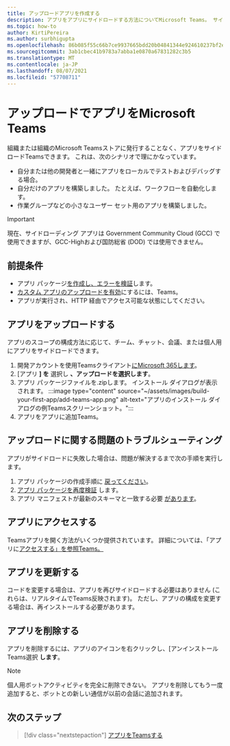 ```yaml
---
title: アップロードアプリを作成する
description: アプリをアプリにサイドロードする方法についてMicrosoft Teams。 サイドローディングは、開発中にアプリをテストおよびデバッグする場合に一般的です。
ms.topic: how-to
author: KirtiPereira
ms.author: surbhigupta
ms.openlocfilehash: 86b085f55c66b7ce9937665bdd20b04841344e924610237bf2e592d867d0b632
ms.sourcegitcommit: 3ab1cbec41b9783a7abba1e0870a67831282c3b5
ms.translationtype: MT
ms.contentlocale: ja-JP
ms.lasthandoff: 08/07/2021
ms.locfileid: "57708711"
---
```

# <a name="upload-your-app-in-microsoft-teams"></a>アップロードでアプリをMicrosoft Teams

組織または組織のMicrosoft Teamsストアに発行することなく、アプリをサイドロードTeamsできます。 これは、次のシナリオで理にかなっています。

* 自分または他の開発者と一緒にアプリをローカルでテストおよびデバッグする場合。
* 自分だけのアプリを構築しました。 たとえば、ワークフローを自動化します。
* 作業グループなどの小さなユーザー セット用のアプリを構築しました。

> [!IMPORTANT]
> 現在、サイドローディング アプリは Government Community Cloud (GCC) で使用できますが、GCC-Highおよび国防総省 (DOD) では使用できません。

## <a name="prerequisites"></a>前提条件

* アプリ パッケージ[を作成し、](~/concepts/build-and-test/apps-package.md)[エラーを検証](https://dev.teams.microsoft.com/appvalidation.html)します。
* [カスタム アプリのアップロードを有効](~/concepts/build-and-test/prepare-your-o365-tenant.md#enable-custom-teams-apps-and-turn-on-custom-app-uploading)にするには、Teams。
* アプリが実行され、HTTP 経由でアクセス可能な状態にしてください。

## <a name="upload-your-app"></a>アプリをアップロードする

アプリのスコープの構成方法に応じて、チーム、チャット、会議、または個人用にアプリをサイドロードできます。

1. 開発アカウントを使用Teamsクライアント[にMicrosoft 365します](~/build-your-first-app/build-and-run.md#prerequisites)。
1. [アプリ **] を** 選択し **、アップロードを選択します**。
1. アプリ パッケージファイルを.zipします。 インストール ダイアログが表示されます。
:::image type="content" source="~/assets/images/build-your-first-app/add-teams-app.png" alt-text="アプリのインストール ダイアログの例Teamsスクリーンショット。":::
1. アプリをアプリに追加Teams。

## <a name="troubleshoot-upload-issues"></a>アップロードに関する問題のトラブルシューティング

アプリがサイドロードに失敗した場合は、問題が解決するまで次の手順を実行します。

1. アプリ パッケージの作成手順に [戻ってください](../../concepts/build-and-test/apps-package.md)。
1. [アプリ パッケージを再度検証](https://dev.teams.microsoft.com/appvalidation.html) します。
1. アプリ マニフェストが最新のスキーマと一致する必要 [があります](../../resources/schema/manifest-schema.md)。

## <a name="access-your-app"></a>アプリにアクセスする

Teamsアプリを開く方法がいくつか提供されています。 詳細については、「アプリに[アクセスする」を参照Teams。](https://support.microsoft.com/office/access-your-apps-in-teams-0758cb09-9e85-40e7-a974-51df7734646a)

## <a name="update-your-app"></a>アプリを更新する

コードを変更する場合は、アプリを再びサイドロードする必要はありません (これらは、リアルタイムでTeams反映されます)。 ただし、アプリの構成を変更する場合は、再インストールする必要があります。

## <a name="remove-your-app"></a>アプリを削除する

アプリを削除するには、アプリのアイコンを右クリックし、[アンインストールTeams選択 **します**。

> [!NOTE]
> 個人用ボットアクティビティを完全に削除できない。 アプリを削除してもう一度追加すると、ボットとの新しい通信が以前の会話に追加されます。

## <a name="next-step"></a>次のステップ

> [!div class="nextstepaction"]
> [アプリをTeamsする](https://support.microsoft.com/office/apps-and-services-cc1fba57-9900-4634-8306-2360a40c665b?ui=en-us&rs=en-us&ad=us)
